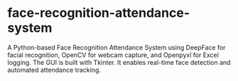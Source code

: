 # face-recognition-attendance-system
A Python-based Face Recognition Attendance System using DeepFace for facial recognition, OpenCV for webcam capture, and Openpyxl for Excel logging. The GUI is built with Tkinter. It enables real-time face detection and automated attendance tracking.
